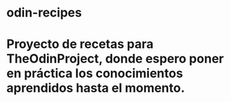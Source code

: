 # odin-recipes

# Proyecto de recetas para TheOdinProject, donde espero poner en práctica los conocimientos aprendidos hasta el momento.
